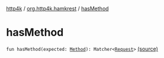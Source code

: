 [http4k](../index.md) / [org.http4k.hamkrest](index.md) / [hasMethod](./has-method.md)

# hasMethod

`fun hasMethod(expected: `[`Method`](../org.http4k.core/-method/index.md)`): Matcher<`[`Request`](../org.http4k.core/-request/index.md)`>` [(source)](https://github.com/http4k/http4k/blob/master/http4k-testing-hamkrest/src/main/kotlin/org/http4k/hamkrest/request.kt#L38)